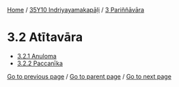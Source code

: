 
[Home](/) / [35Y10 Indriyayamakapāḷi](/tipitaka/35Y10.md) / [3 Pariññāvāra](/tipitaka/35Y10/3.md)

# 3.2 Atītavāra

* [3.2.1 Anuloma](/tipitaka/35Y10/3/3.2/3.2.1.md)
* [3.2.2 Paccanīka](/tipitaka/35Y10/3/3.2/3.2.2.md)

[Go to previous page](/tipitaka/35Y10/3/3.1/3.1.2.md) / [Go to parent page](/tipitaka/35Y10/3.md) / [Go to next page](/tipitaka/35Y10/3/3.2/3.2.1.md)


